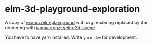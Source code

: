 # elm-3d-playground-exploration

A copy of [evancz/elm-playground](https://package.elm-lang.org/packages/evancz/elm-playground/latest/) with svg rendering replaced by the rendering with [ianmackenzie/elm-3d-scene](https://github.com/ianmackenzie/elm-3d-scene)

You have to have yarn installed.
Write `yarn dev` for development.

